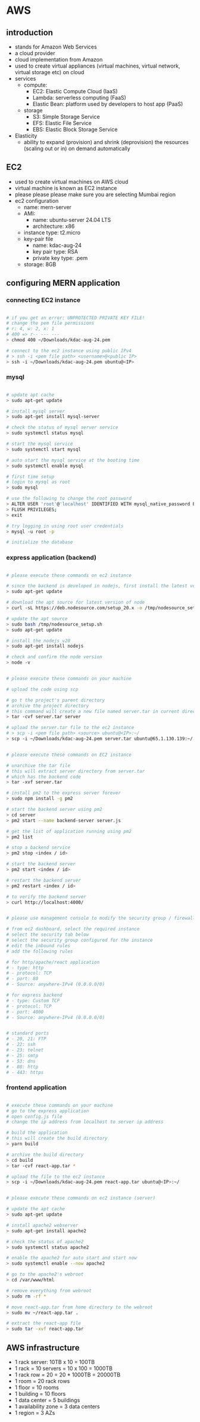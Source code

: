 # AWS

## introduction

- stands for Amazon Web Services
- a cloud provider
- cloud implementation from Amazon
- used to create virtual appliances (virtual machines, virtual network, virtual storage etc) on cloud
- services
  - compute:
    - EC2: Elastic Compute Cloud (IaaS)
    - Lambda: serverless computing (FaaS)
    - Elastic Bean: platform used by developers to host app (PaaS)
  - storage
    - S3: Simple Storage Service
    - EFS: Elastic File Service
    - EBS: Elastic Block Storage Service
- Elasticity
  - ability to expand (provision) and shrink (deprovision) the resources (scaling out or in) on demand automatically

## EC2

- used to create virtual machines on AWS cloud
- virtual machine is known as EC2 instance
- please please please make sure you are selecting Mumbai region
- ec2 configuration
  - name: mern-server
  - AMI:
    - name: ubuntu-server 24.04 LTS
    - architecture: x86
  - instance type: t2.micro
  - key-pair file
    - name: kdac-aug-24
    - key pair type: RSA
    - private key type: .pem
  - storage: 8GB

## configuring MERN application

### connecting EC2 instance

```bash

# if you get an error: UNPROTECTED PRIVATE KEY FILE!
# change the pem file permissions
# r: 4, w: 2, x: 1
# 400 => r-- --- ---
> chmod 400 ~/Downloads/kdac-aug-24.pem

# connect to the ec2 instance using public IPv4
# > ssh -i <pem file path> <username>@<public IP>
> ssh -i ~/Downloads/kdac-aug-24.pem ubuntu@<IP>

```

### mysql

```bash

# update apt cache
> sudo apt-get update

# install mysql server
> sudo apt-get install mysql-server

# check the status of mysql server service
> sudo systemctl status mysql

# start the mysql service
> sudo systemctl start mysql

# auto start the mysql service at the booting time
> sudo systemctl enable mysql

# first time setup
# login to mysql as root
> sudo mysql

# use the following to change the root password
> ALTER USER 'root'@'localhost' IDENTIFIED WITH mysql_native_password BY 'root';
> FLUSH PRIVILEGES;
> exit

# try logging in using root user credentials
> mysql -u root -p

# initialize the database

```

### express application (backend)

```bash

# please execute these commands on ec2 instance

# since the backend is developed in nodejs, first install the latest version of NodeJs
> sudo apt-get update

# download the apt source for latest version of node
> curl -sL https://deb.nodesource.com/setup_20.x -o /tmp/nodesource_setup.sh

# update the apt source
> sudo bash /tmp/nodesource_setup.sh
> sudo apt-get update

# install the nodejs v20
> sudo apt-get install nodejs

# check and confirm the node version
> node -v

```

```bash

# please execute these commands on your machine

# upload the code using scp

# go t the project's parent directory
# archive the project directory
# this command will create a new file named server.tar in current directory
> tar -cvf server.tar server

# upload the server.tar file to the ec2 instance
# > scp -i <pem file path> <source> ubuntu@<IP>:~/
> scp -i ~/Downloads/kdac-aug-24.pem server.tar ubuntu@65.1.130.139:~/

```

```bash

# please execute these commands on EC2 instance

# unarchive the tar file
# this will extract server directory from server.tar
# which has the backend code
> tar -xvf server.tar

# install pm2 to the express server forever
> sudo npm install -g pm2

# start the backend server using pm2
> cd server
> pm2 start --name backend-server server.js

# get the list of application running using pm2
> pm2 list

# stop a backend service
> pm2 stop <index / id>

# start the backend server
> pm2 start <index / id>

# restart the backend server
> pm2 restart <index / id>

# to verify the backend server
> curl http://localhost:4000/

```

```bash

# please use management console to modify the security group / firewall settings

# from ec2 dashboard, select the required instance
# select the security tab below
# select the security group configured for the instance
# edit the inbound rules
# add the following rules

# for http/apache/react application
# - type: http
# - protocol: TCP
# - port: 80
# - Source: anywhere-IPv4 (0.0.0.0/0)

# for express backend
# - type: Custom TCP
# - protocol: TCP
# - port: 4000
# - Source: anywhere-IPv4 (0.0.0.0/0)


# standard ports
# - 20, 21: FTP
# - 22: ssh
# - 23: telnet
# - 25: smtp
# - 53: dns
# - 80: http
# - 443: https

```

### frontend application

```bash

# execute these commands on your machine
# go to the express application
# open config.js file
# change the ip address from localhost to server ip address

# build the application
# this will create the build directory
> yarn build

# archive the build directory
> cd build
> tar -cvf react-app.tar *

# upload the file to the ec2 instance
> scp -i ~/Downloads/kdac-aug-24.pem react-app.tar ubuntu@<IP>:~/

```

```bash

# please execute these commands on ec2 instance (server)

# update the apt cache
> sudo apt-get update

# install apache2 webserver
> sudo apt-get install apache2

# check the status of apache2
> sudo systemctl status apache2

# enable the apache2 for auto start and start now
> sudo systemctl enable --now apache2

# go to the apache2's webroot
> cd /var/www/html

# remove everything from webroot
> sudo rm -rf *

# move react-app.tar from home directory to the webroot
> sudo mv ~/react-app.tar .

# extract the react-app file
> sudo tar -xvf react-app.tar

```

## AWS infrastructure

- 1 rack server: 10TB x 10 = 100TB
- 1 rack = 10 servers = 10 x 100 = 1000TB
- 1 rack row = 20 = 20 \* 1000TB = 20000TB
- 1 room = 20 rack rows
- 1 floor = 10 rooms
- 1 building = 10 floors
- 1 data center = 5 buildings
- 1 availability zone = 3 data centers
- 1 region = 3 AZs
